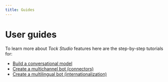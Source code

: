```yaml
---
title: Guides
---
```


# User guides

To learn more about _Tock Studio_ features here are the step-by-step tutorials for:

* [Build a conversational model](../user/guides/build-model.md.md)
* [Create a multichannel bot (connectors)](../guides/channels)
* [Create a multilingual bot (internationalization)](../user/guides/i18n.md.md)